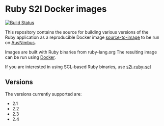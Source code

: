 # Ruby S2I Docker images

[![Build Status](https://travis-ci.org/ausnimbus/s2i-ruby.svg?branch=master)](https://travis-ci.org/ausnimbus/s2i-ruby)

This repository contains the source for building various versions of
the Ruby application as a reproducible Docker image
[source-to-image](https://github.com/openshift/source-to-image)
to be run on [AusNimbus](https://www.ausnimbus.com.au/).

Images are built with Ruby binaries from ruby-lang.org
The resulting image can be run using [Docker](http://docker.io).

If you are interested in using SCL-based Ruby binaries, use [s2i-ruby-scl](https://github.com/ausnimbus/s2i-ruby-scl)

## Versions

The versions currently supported are:

- 2.1
- 2.2
- 2.3
- 2.4

